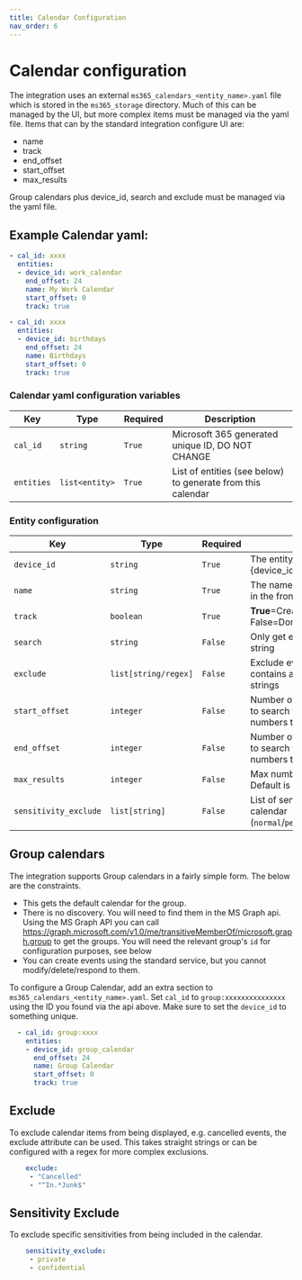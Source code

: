 ```yaml
---
title: Calendar Configuration
nav_order: 6
---
```


# Calendar configuration
The integration uses an external `ms365_calendars_<entity_name>.yaml` file which is stored in the `ms365_storage` directory. Much of this can be managed by the UI, but more complex items must be managed via the yaml file. Items that can by the standard integration configure UI are:
* name
* track
* end_offset
* start_offset
* max_results

Group calendars plus device_id, search and exclude must be managed via the yaml file.

## Example Calendar yaml:
```yaml
- cal_id: xxxx
  entities:
  - device_id: work_calendar
    end_offset: 24
    name: My Work Calendar
    start_offset: 0
    track: true

- cal_id: xxxx
  entities:
  - device_id: birthdays
    end_offset: 24
    name: Birthdays
    start_offset: 0
    track: true
```

### Calendar yaml configuration variables

Key | Type | Required | Description
-- | -- | -- | --
`cal_id` | `string` | `True` | Microsoft 365 generated unique ID, DO NOT CHANGE
`entities` | `list<entity>` | `True` | List of entities (see below) to generate from this calendar

### Entity configuration

Key | Type | Required | Description
-- | -- | -- | --
`device_id` | `string` | `True` | The entity_id will be "calendar.{device_id}"
`name` | `string` | `True` | The name of your sensor that you’ll see in the frontend.
`track` | `boolean` | `True` | **True**=Create calendar entity. False=Don't create entity
`search` | `string` | `False` | Only get events if subject contains this string
`exclude` | `list[string/regex]` | `False` | Exclude events where the subject contains any one of items in the list of strings
`start_offset` | `integer` | `False` | Number of hours to offset the start time to search for events for (negative numbers to offset into the past).
`end_offset` | `integer` | `False` | Number of hours to offset the end time to search for events for (negative numbers to offset into the past).
`max_results` | `integer` | `False` | Max number of events to retrieve. Default is 999.
`sensitivity_exclude` | `list[string]` | `False` | List of sensitivities to exclude from the calendar (`normal`/`personal`/`private`/`confidential`)

## Group calendars

The integration supports Group calendars in a fairly simple form. The below are the constraints.
* This gets the default calendar for the group.
* There is no discovery. You will need to find them in the MS Graph api. Using the MS Graph API you can call https://graph.microsoft.com/v1.0/me/transitiveMemberOf/microsoft.graph.group to get the groups. You will need the relevant group's `id` for configuration purposes, see below
* You can create events using the standard service, but you cannot modify/delete/respond to them.

To configure a Group Calendar, add an extra section to `ms365_calendars_<entity_name>.yaml`. Set `cal_id` to `group:xxxxxxxxxxxxxxx` using the ID you found via the api above. Make sure to set the `device_id` to something unique.

```yaml
  - cal_id: group:xxxx
    entities:
    - device_id: group_calendar
      end_offset: 24
      name: Group Calendar
      start_offset: 0
      track: true
  ```

## Exclude

To exclude calendar items from being displayed, e.g. cancelled events, the exclude attribute can be used. This takes straight strings or can be configured with a regex for more complex exclusions.

```yaml
    exclude:
     - "Cancelled"
     - "^In.*Junk$"
```

## Sensitivity Exclude

To exclude specific sensitivities from being included in the calendar.

```yaml
    sensitivity_exclude:
     - private
     - confidential
```
